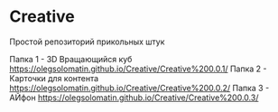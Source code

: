 # Creative
Простой репозиторий прикольных штук

Папка 1 - 3D Вращающийся куб https://olegsolomatin.github.io/Creative/Creative%200.0.1/
Папка 2 - Карточки для контента https://olegsolomatin.github.io/Creative/Creative%200.0.2/
Папка 3 - АЙфон https://olegsolomatin.github.io/Creative/Creative%200.0.3/

